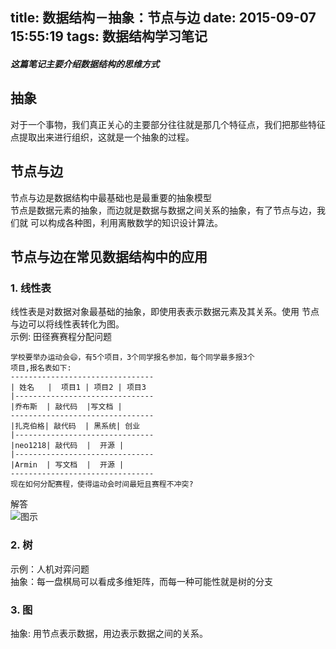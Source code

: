 title: 数据结构－抽象：节点与边
date: 2015-09-07 15:55:19
tags: 数据结构学习笔记
---
##### 这篇笔记主要介绍数据结构的思维方式
## 抽象
对于一个事物，我们真正关心的主要部分往往就是那几个特征点，我们把那些特征
点提取出来进行组织，这就是一个抽象的过程。<br/>

## 节点与边
节点与边是数据结构中最基础也是最重要的抽象模型<br/>
节点是数据元素的抽象，而边就是数据与数据之间关系的抽象，有了节点与边，我们就
可以构成各种图，利用离散数学的知识设计算法。<br/>

## 节点与边在常见数据结构中的应用
### 1. 线性表
线性表是对数据对象最基础的抽象，即使用表表示数据元素及其关系。使用
节点与边可以将线性表转化为图。<br/>
示例: 田径赛赛程分配问题

    学校要举办运动会😄，有5个项目，3个同学报名参加，每个同学最多报3个
    项目,报名表如下:
    --------------------------------
    | 姓名   |  项目1 | 项目2 | 项目3  
    |-------------------------------
    |乔布斯  | 敲代码  |写文档 |
    --------------------------------
    |扎克伯格| 敲代码  | 黑系统| 创业  
    |-------------------------------
    |neo1218| 敲代码  |  开源 |
    |-------------------------------
    |Armin  | 写文档  |  开源 |
    --------------------------------
    现在如何分配赛程，使得运动会时间最短且赛程不冲突?

解答<br/>
![图示](http://7xj431.com1.z0.glb.clouddn.com/屏幕快照%202015-09-07%20下午5.28.48.png)

### 2. 树
示例：人机对弈问题<br/>
抽象：每一盘棋局可以看成多维矩阵，而每一种可能性就是树的分支<br/>

### 3. 图
抽象: 用节点表示数据，用边表示数据之间的关系。

